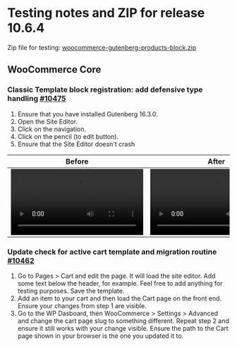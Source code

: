 # Testing notes and ZIP for release 10.6.4

Zip file for testing: [woocommerce-gutenberg-products-block.zip](https://github.com/woocommerce/woocommerce-blocks/files/12262069/woocommerce-gutenberg-products-block.zip)

## WooCommerce Core

### Classic Template block registration: add defensive type handling [#10475](https://github.com/woocommerce/woocommerce-blocks/pull/10475)

1. Ensure that you have installed Gutenberg 16.3.0.
2. Open the Site Editor.
3. Click on the navigation.
4. Click on the pencil (to edit button).
5. Ensure that the Site Editor doesn't crash

| Before | After |
|--------|--------|
| <video src=https://github.com/woocommerce/woocommerce-blocks/assets/4463174/86ce276e-e372-40e1-8142-cfde84e32bd6 /> | <video src=https://github.com/woocommerce/woocommerce-blocks/assets/4463174/e655eab3-6339-47c9-8447-d9b06c55b795/>  |

### Update check for active cart template and migration routine [#10462](https://github.com/woocommerce/woocommerce-blocks/pull/10462)

1. Go to Pages > Cart and edit the page. It will load the site editor. Add some text below the header, for example. Feel free to add anything for testing purposes. Save the template.
2. Add an item to your cart and then load the Cart page on the front end. Ensure your changes from step 1 are visible.
3. Go to the WP Dasboard, then WooCommerce > Settings > Advanced and change the cart page slug to something different. Repeat step 2 and ensure it still works with your change visible. Ensure the path to the Cart page shown in your browser is the one you updated it to.
